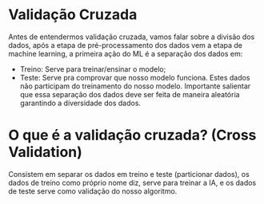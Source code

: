 # Validação Cruzada

Antes de entendermos validação cruzada, vamos falar sobre a divisão dos dados, após a etapa de pré-processamento dos dados vem a etapa de machine learning, a primeira ação do ML é a separação dos dados em:
- Treino: Serve para treinar/ensinar o modelo;
- Teste: Serve pra comprovar que nosso modelo funciona. Estes dados não participam do treinamento do nosso modelo.
Importante salientar que essa separação dos dados deve ser feita de maneira aleatória garantindo a diversidade dos dados. 

# O que é a validação cruzada? (Cross Validation)
Consistem em separar os dados em treino e teste (particionar dados), os dados de treino como próprio nome diz, serve para treinar a IA, e os dados de teste serve como validação do nosso algoritmo.
